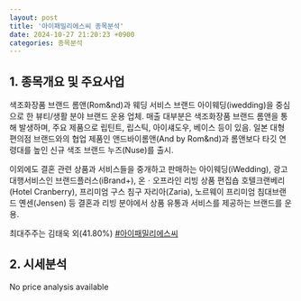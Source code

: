 ```yaml
---
layout: post
title: '아이패밀리에스씨 종목분석'
date: 2024-10-27 21:20:23 +0900
categories: 종목분석
---
```


## 1. 종목개요 및 주요사업

색조화장품 브랜드 롬앤(Rom&nd)과 웨딩 서비스 브랜드 아이웨딩(iwedding)을 중심으로 한 뷰티/생활 분야 브랜드 운용 업체. 매출 대부분은 색조화장품 브랜드 롬앤을 통해 발생하며, 주요 제품으로 립틴트, 립스틱, 아이섀도우, 베이스 등이 있음. 일본 대형 편의점 브랜드와의 협업 제품인 앤드바이롬앤(And by Rom&nd)과 롬앤보다 타깃 연령대를 높인 신규 색조 브랜드 누즈(Nuse)를 출시.

이외에도 결혼 관련 상품과 서비스들을 중개하고 판매하는 아이웨딩(iWedding), 광고 대행서비스인 브랜드플러스(iBrand+), 온ㆍ오프라인 리빙 상품 편집숍 호텔크랜베리(Hotel Cranberry), 프리미엄 구스 침구 자리아(Zaria), 노르웨이 프리미엄 침대브랜드 옌센(Jensen) 등 결혼과 리빙 분야에서 상품 유통과 서비스를 제공하는 브랜드를 운용.

최대주주는 김태욱 외(41.80%)
[#아이패밀리에스씨](#)

## 2. 시세분석

No price analysis available

